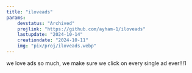```yaml
---
title: "iloveads"
params:
    devstatus: "Archived"
    projlink: "https://github.com/ayham-1/iloveads"
    lastupdate: "2024-10-14"
    creationdate: "2024-10-11"
    img: "pix/proj/iloveads.webp"
---
```


we love ads so much, we make sure we click on every single ad ever!!!1
